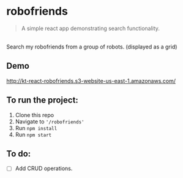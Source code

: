# robofriends

> A simple react app demonstrating search functionality.
<br/>
Search my robofriends from a group of robots. (displayed as a grid)

## Demo
http://kt-react-robofriends.s3-website-us-east-1.amazonaws.com/

## To run the project:

1. Clone this repo
2. Navigate to `'/robofriends'`
3. Run `npm install`
4. Run `npm start`

## To do:

- [ ] Add CRUD operations. 
